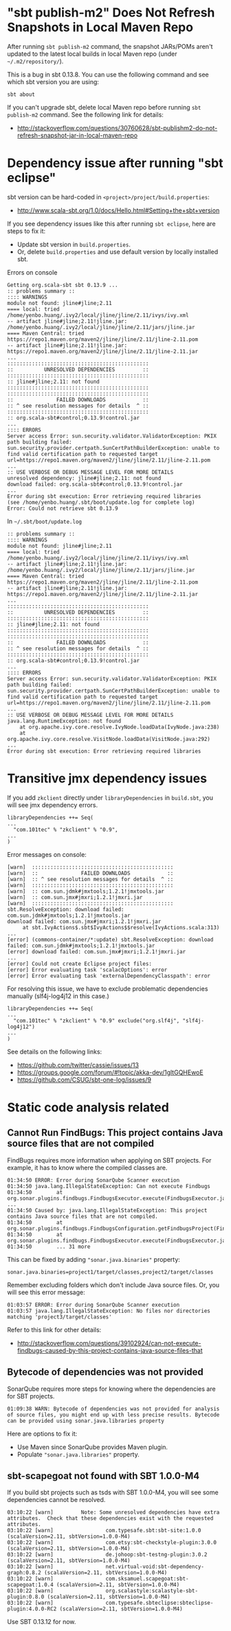 # "sbt publish-m2" Does Not Refresh Snapshots in Local Maven Repo

After running `sbt publish-m2` command, the snapshot JARs/POMs aren't updated to the latest local builds in local Maven repo (under `~/.m2/repository/`).

This is a bug in sbt 0.13.8. You can use the following command and see which sbt version you are using:

    sbt about

If you can't upgrade sbt, delete local Maven repo before running `sbt publish-m2` command. See the following link for details:
* <http://stackoverflow.com/questions/30760628/sbt-publishm2-do-not-refresh-snapshot-jar-in-local-maven-repo>

# Dependency issue after running "sbt eclipse"

sbt version can be hard-coded in `<project>/project/build.properties`:
* <http://www.scala-sbt.org/1.0/docs/Hello.html#Setting+the+sbt+version>

If you see dependency issues like this after running `sbt eclipse`, here are steps to fix it:
* Update sbt version in `build.properties`.
* Or, delete `build.properties` and use default version by locally installed sbt.

Errors on console

    Getting org.scala-sbt sbt 0.13.9 ...
    :: problems summary ::
    :::: WARNINGS
    module not found: jline#jline;2.11
    ==== local: tried
    /home/yenbo.huang/.ivy2/local/jline/jline/2.11/ivys/ivy.xml
    -- artifact jline#jline;2.11!jline.jar:
    /home/yenbo.huang/.ivy2/local/jline/jline/2.11/jars/jline.jar
    ==== Maven Central: tried
    https://repo1.maven.org/maven2/jline/jline/2.11/jline-2.11.pom
    -- artifact jline#jline;2.11!jline.jar:
    https://repo1.maven.org/maven2/jline/jline/2.11/jline-2.11.jar
    ...
    ::::::::::::::::::::::::::::::::::::::::::::::
    ::          UNRESOLVED DEPENDENCIES         ::
    ::::::::::::::::::::::::::::::::::::::::::::::
    :: jline#jline;2.11: not found
    ::::::::::::::::::::::::::::::::::::::::::::::
    ::::::::::::::::::::::::::::::::::::::::::::::
    ::              FAILED DOWNLOADS            ::
    :: ^ see resolution messages for details  ^ ::
    ::::::::::::::::::::::::::::::::::::::::::::::
    :: org.scala-sbt#control;0.13.9!control.jar
    ...
    :::: ERRORS
    Server access Error: sun.security.validator.ValidatorException: PKIX path building failed: sun.security.provider.certpath.SunCertPathBuilderException: unable to find valid certification path to requested target url=https://repo1.maven.org/maven2/jline/jline/2.11/jline-2.11.pom
    ...
    :: USE VERBOSE OR DEBUG MESSAGE LEVEL FOR MORE DETAILS
    unresolved dependency: jline#jline;2.11: not found
    download failed: org.scala-sbt#control;0.13.9!control.jar
    ...
    Error during sbt execution: Error retrieving required libraries
    (see /home/yenbo.huang/.sbt/boot/update.log for complete log)
    Error: Could not retrieve sbt 0.13.9

In `~/.sbt/boot/update.log`

    :: problems summary ::
    :::: WARNINGS
    module not found: jline#jline;2.11
    ==== local: tried
    /home/yenbo.huang/.ivy2/local/jline/jline/2.11/ivys/ivy.xml
    -- artifact jline#jline;2.11!jline.jar:
    /home/yenbo.huang/.ivy2/local/jline/jline/2.11/jars/jline.jar
    ==== Maven Central: tried
    https://repo1.maven.org/maven2/jline/jline/2.11/jline-2.11.pom
    -- artifact jline#jline;2.11!jline.jar:
    https://repo1.maven.org/maven2/jline/jline/2.11/jline-2.11.jar
    ...
    ::::::::::::::::::::::::::::::::::::::::::::::
    ::          UNRESOLVED DEPENDENCIES         ::
    ::::::::::::::::::::::::::::::::::::::::::::::
    :: jline#jline;2.11: not found
    ::::::::::::::::::::::::::::::::::::::::::::::
    ::::::::::::::::::::::::::::::::::::::::::::::
    ::              FAILED DOWNLOADS            ::
    :: ^ see resolution messages for details  ^ ::
    ::::::::::::::::::::::::::::::::::::::::::::::
    :: org.scala-sbt#control;0.13.9!control.jar
    ...
    :::: ERRORS
    Server access Error: sun.security.validator.ValidatorException: PKIX path building failed: sun.security.provider.certpath.SunCertPathBuilderException: unable to find valid certification path to requested target url=https://repo1.maven.org/maven2/jline/jline/2.11/jline-2.11.pom
    ...
    :: USE VERBOSE OR DEBUG MESSAGE LEVEL FOR MORE DETAILS
    java.lang.RuntimeException: not found
        at org.apache.ivy.core.resolve.IvyNode.loadData(IvyNode.java:238)
        at org.apache.ivy.core.resolve.VisitNode.loadData(VisitNode.java:292)
    ...
    Error during sbt execution: Error retrieving required libraries

# Transitive jmx dependency issues

If you add `zkclient` directly under `libraryDependencies` in `build.sbt`, you will see jmx dependency errors.

    libraryDependencies ++= Seq(
    ...
      "com.101tec" % "zkclient" % "0.9",
    ...
    )

Error messages on console:

    [warn]  ::::::::::::::::::::::::::::::::::::::::::::::
    [warn]  ::              FAILED DOWNLOADS            ::
    [warn]  :: ^ see resolution messages for details  ^ ::
    [warn]  ::::::::::::::::::::::::::::::::::::::::::::::
    [warn]  :: com.sun.jdmk#jmxtools;1.2.1!jmxtools.jar
    [warn]  :: com.sun.jmx#jmxri;1.2.1!jmxri.jar
    [warn]  ::::::::::::::::::::::::::::::::::::::::::::::
    sbt.ResolveException: download failed: com.sun.jdmk#jmxtools;1.2.1!jmxtools.jar
    download failed: com.sun.jmx#jmxri;1.2.1!jmxri.jar
         at sbt.IvyActions$.sbt$IvyActions$$resolve(IvyActions.scala:313)
    ...
    [error] (commons-container/*:update) sbt.ResolveException: download failed: com.sun.jdmk#jmxtools;1.2.1!jmxtools.jar
    [error] download failed: com.sun.jmx#jmxri;1.2.1!jmxri.jar
    ...
    [error] Could not create Eclipse project files:
    [error] Error evaluating task 'scalacOptions': error
    [error] Error evaluating task 'externalDependencyClasspath': error

For resolving this issue, we have to exclude problematic dependencies manually (slf4j-log4j12 in this case.)

    libraryDependencies ++= Seq(
    ...
      "com.101tec" % "zkclient" % "0.9" exclude("org.slf4j", "slf4j-log4j12")
    ...
    )

See details on the following links:
* <https://github.com/twitter/cassie/issues/13>
* <https://groups.google.com/forum/#!topic/akka-dev/1gltGQHEwoE>
* <https://github.com/CSUG/sbt-one-log/issues/9>

# Static code analysis related

## Cannot Run FindBugs: This project contains Java source files that are not compiled

FindBugs requires more information when applying on SBT projects. For example, it has to know where the compiled classes are.

    01:34:50 ERROR: Error during SonarQube Scanner execution
    01:34:50 java.lang.IllegalStateException: Can not execute Findbugs
    01:34:50        at org.sonar.plugins.findbugs.FindbugsExecutor.execute(FindbugsExecutor.java:169)
    ...
    01:34:50 Caused by: java.lang.IllegalStateException: This project contains Java source files that are not compiled.
    01:34:50        at org.sonar.plugins.findbugs.FindbugsConfiguration.getFindbugsProject(FindbugsConfiguration.java:120)
    01:34:50        at org.sonar.plugins.findbugs.FindbugsExecutor.execute(FindbugsExecutor.java:119)
    01:34:50        ... 31 more

This can be fixed by adding `"sonar.java.binaries"` property:

    sonar.java.binaries=project1/target/classes,project2/target/classes

Remember excluding folders which don't include Java source files. Or, you will see this error message:

    01:03:57 ERROR: Error during SonarQube Scanner execution
    01:03:57 java.lang.IllegalStateException: No files nor directories matching 'project3/target/classes'

Refer to this link for other details:
* <http://stackoverflow.com/questions/39102924/can-not-execute-findbugs-caused-by-this-project-contains-java-source-files-that>

## Bytecode of dependencies was not provided

SonarQube requires more steps for knowing where the dependencies are for SBT projects.

    01:09:38 WARN: Bytecode of dependencies was not provided for analysis of source files, you might end up with less precise results. Bytecode can be provided using sonar.java.libraries property

Here are options to fix it:
* Use Maven since SonarQube provides Maven plugin.
* Populate `"sonar.java.libraries"` property.

## sbt-scapegoat not found with SBT 1.0.0-M4

If you build sbt projects such as tsds with SBT 1.0.0-M4, you will see some dependencies cannot be resolved.

    03:10:22 [warn]         Note: Some unresolved dependencies have extra attributes.  Check that these dependencies exist with the requested attributes.
    03:10:22 [warn]                 com.typesafe.sbt:sbt-site:1.0.0 (scalaVersion=2.11, sbtVersion=1.0.0-M4)
    03:10:22 [warn]                 com.etsy:sbt-checkstyle-plugin:3.0.0 (scalaVersion=2.11, sbtVersion=1.0.0-M4)
    03:10:22 [warn]                 de.johoop:sbt-testng-plugin:3.0.2 (scalaVersion=2.11, sbtVersion=1.0.0-M4)
    03:10:22 [warn]                 net.virtual-void:sbt-dependency-graph:0.8.2 (scalaVersion=2.11, sbtVersion=1.0.0-M4)
    03:10:22 [warn]                 com.sksamuel.scapegoat:sbt-scapegoat:1.0.4 (scalaVersion=2.11, sbtVersion=1.0.0-M4)
    03:10:22 [warn]                 org.scalastyle:scalastyle-sbt-plugin:0.8.0 (scalaVersion=2.11, sbtVersion=1.0.0-M4)
    03:10:22 [warn]                 com.typesafe.sbteclipse:sbteclipse-plugin:4.0.0-RC2 (scalaVersion=2.11, sbtVersion=1.0.0-M4)

Use SBT 0.13.12 for now.
